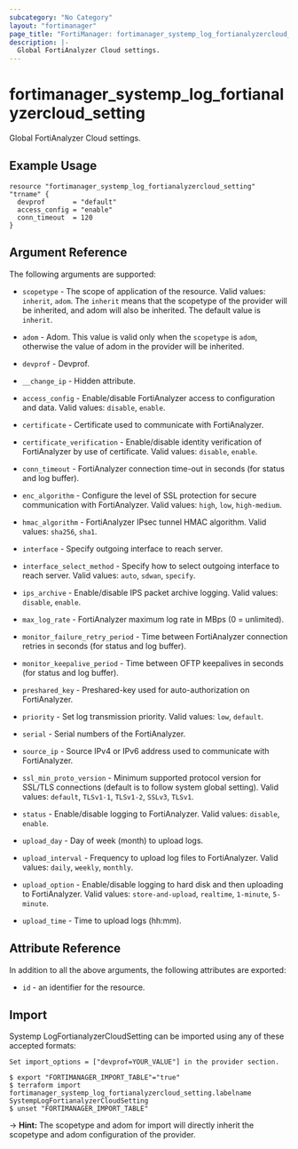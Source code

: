 ```yaml
---
subcategory: "No Category"
layout: "fortimanager"
page_title: "FortiManager: fortimanager_systemp_log_fortianalyzercloud_setting"
description: |-
  Global FortiAnalyzer Cloud settings.
---
```


# fortimanager_systemp_log_fortianalyzercloud_setting
Global FortiAnalyzer Cloud settings.

## Example Usage

```hcl
resource "fortimanager_systemp_log_fortianalyzercloud_setting" "trname" {
  devprof       = "default"
  access_config = "enable"
  conn_timeout  = 120
}
```

## Argument Reference


The following arguments are supported:

* `scopetype` - The scope of application of the resource. Valid values: `inherit`, `adom`. The `inherit` means that the scopetype of the provider will be inherited, and adom will also be inherited. The default value is `inherit`.
* `adom` - Adom. This value is valid only when the `scopetype` is `adom`, otherwise the value of adom in the provider will be inherited.
* `devprof` - Devprof.

* `__change_ip` - Hidden attribute.
* `access_config` - Enable/disable FortiAnalyzer access to configuration and data. Valid values: `disable`, `enable`.

* `certificate` - Certificate used to communicate with FortiAnalyzer.
* `certificate_verification` - Enable/disable identity verification of FortiAnalyzer by use of certificate. Valid values: `disable`, `enable`.

* `conn_timeout` - FortiAnalyzer connection time-out in seconds (for status and log buffer).
* `enc_algorithm` - Configure the level of SSL protection for secure communication with FortiAnalyzer. Valid values: `high`, `low`, `high-medium`.

* `hmac_algorithm` - FortiAnalyzer IPsec tunnel HMAC algorithm. Valid values: `sha256`, `sha1`.

* `interface` - Specify outgoing interface to reach server.
* `interface_select_method` - Specify how to select outgoing interface to reach server. Valid values: `auto`, `sdwan`, `specify`.

* `ips_archive` - Enable/disable IPS packet archive logging. Valid values: `disable`, `enable`.

* `max_log_rate` - FortiAnalyzer maximum log rate in MBps (0 = unlimited).
* `monitor_failure_retry_period` - Time between FortiAnalyzer connection retries in seconds (for status and log buffer).
* `monitor_keepalive_period` - Time between OFTP keepalives in seconds (for status and log buffer).
* `preshared_key` - Preshared-key used for auto-authorization on FortiAnalyzer.
* `priority` - Set log transmission priority. Valid values: `low`, `default`.

* `serial` - Serial numbers of the FortiAnalyzer.
* `source_ip` - Source IPv4 or IPv6 address used to communicate with FortiAnalyzer.
* `ssl_min_proto_version` - Minimum supported protocol version for SSL/TLS connections (default is to follow system global setting). Valid values: `default`, `TLSv1-1`, `TLSv1-2`, `SSLv3`, `TLSv1`.

* `status` - Enable/disable logging to FortiAnalyzer. Valid values: `disable`, `enable`.

* `upload_day` - Day of week (month) to upload logs.
* `upload_interval` - Frequency to upload log files to FortiAnalyzer. Valid values: `daily`, `weekly`, `monthly`.

* `upload_option` - Enable/disable logging to hard disk and then uploading to FortiAnalyzer. Valid values: `store-and-upload`, `realtime`, `1-minute`, `5-minute`.

* `upload_time` - Time to upload logs (hh:mm).


## Attribute Reference

In addition to all the above arguments, the following attributes are exported:
* `id` - an identifier for the resource.

## Import

Systemp LogFortianalyzerCloudSetting can be imported using any of these accepted formats:
```
Set import_options = ["devprof=YOUR_VALUE"] in the provider section.

$ export "FORTIMANAGER_IMPORT_TABLE"="true"
$ terraform import fortimanager_systemp_log_fortianalyzercloud_setting.labelname SystempLogFortianalyzerCloudSetting
$ unset "FORTIMANAGER_IMPORT_TABLE"
```
-> **Hint:** The scopetype and adom for import will directly inherit the scopetype and adom configuration of the provider.

